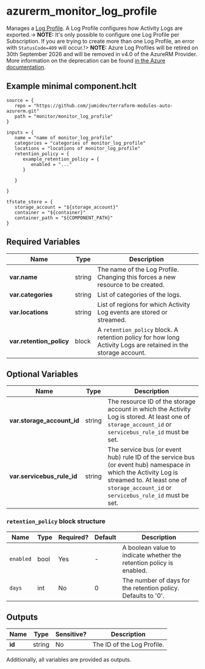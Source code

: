 # azurerm_monitor_log_profile

Manages a [Log Profile](https://docs.microsoft.com/azure/monitoring-and-diagnostics/monitoring-overview-activity-logs#export-the-activity-log-with-a-log-profile). A Log Profile configures how Activity Logs are exported.-> **NOTE:** It's only possible to configure one Log Profile per Subscription. If you are trying to create more than one Log Profile, an error with `StatusCode=409` will occur.!> **NOTE:** Azure Log Profiles will be retired on 30th September 2026 and will be removed in v4.0 of the AzureRM Provider. More information on the deprecation can be found [in the Azure documentation](https://learn.microsoft.com/azure/azure-monitor/essentials/activity-log?tabs=powershell#legacy-collection-methods).

## Example minimal component.hclt

```hcl
source = {
   repo = "https://github.com/jumidev/terraform-modules-auto-azurerm.git" 
   path = "monitor/monitor_log_profile" 
}

inputs = {
   name = "name of monitor_log_profile" 
   categories = "categories of monitor_log_profile" 
   locations = "locations of monitor_log_profile" 
   retention_policy = {
      example_retention_policy = {
         enabled = "..."   
      }
  
   }
 
}

tfstate_store = {
   storage_account = "${storage_account}" 
   container = "${container}" 
   container_path = "${COMPONENT_PATH}" 
}

```

## Required Variables

| Name | Type |  Description |
| ---- | --------- |  ----------- |
| **var.name** | string |  The name of the Log Profile. Changing this forces a new resource to be created. | 
| **var.categories** | string |  List of categories of the logs. | 
| **var.locations** | string |  List of regions for which Activity Log events are stored or streamed. | 
| **var.retention_policy** | block |  A `retention_policy` block. A retention policy for how long Activity Logs are retained in the storage account. | 

## Optional Variables

| Name | Type |  Description |
| ---- | --------- |  ----------- |
| **var.storage_account_id** | string |  The resource ID of the storage account in which the Activity Log is stored. At least one of `storage_account_id` or `servicebus_rule_id` must be set. | 
| **var.servicebus_rule_id** | string |  The service bus (or event hub) rule ID of the service bus (or event hub) namespace in which the Activity Log is streamed to. At least one of `storage_account_id` or `servicebus_rule_id` must be set. | 

### `retention_policy` block structure

| Name | Type | Required? | Default | Description |
| ---- | ---- | --------- | ------- | ----------- |
| `enabled` | bool | Yes | - | A boolean value to indicate whether the retention policy is enabled. |
| `days` | int | No | 0 | The number of days for the retention policy. Defaults to '0'. |



## Outputs

| Name | Type | Sensitive? | Description |
| ---- | ---- | --------- | --------- |
| **id** | string | No  | The ID of the Log Profile. | 

Additionally, all variables are provided as outputs.
